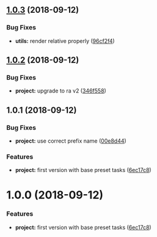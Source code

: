 <a name="1.0.3"></a>
## [1.0.3](https://github.com/SpoonX/boards-cli/compare/v1.0.2...v1.0.3) (2018-09-12)


### Bug Fixes

* **utils:** render relative properly ([96cf2f4](https://github.com/SpoonX/boards-cli/commit/96cf2f4))



<a name="1.0.2"></a>
## [1.0.2](https://github.com/SpoonX/boards-cli/compare/v1.0.1...v1.0.2) (2018-09-12)


### Bug Fixes

* **project:** upgrade to ra v2 ([346f558](https://github.com/SpoonX/boards-cli/commit/346f558))



<a name="1.0.1"></a>
## 1.0.1 (2018-09-12)


### Bug Fixes

* **project:** use correct prefix name ([00e8d44](https://github.com/SpoonX/boards-cli/commit/00e8d44))


### Features

* **project:** first version with base preset tasks ([6ec17c8](https://github.com/SpoonX/boards-cli/commit/6ec17c8))



<a name="1.0.0"></a>
# 1.0.0 (2018-09-12)


### Features

* **project:** first version with base preset tasks ([6ec17c8](https://github.com/SpoonX/boards-cli/commit/6ec17c8))



